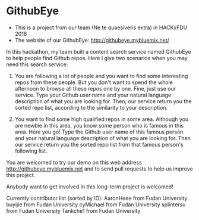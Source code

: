 # GithubEye

* This is a project from our team (Ne te quaesiveris extra) in HACKxFDU 2016
* The website of our GithubEye:  http://githubeye.mybluemix.net/

In this hackathon, my team built a content search service named GithubEye to 
help people find Github repos. Here I give two scenarios when you may need 
this search service: 

1. You are following a lot of people and you want to find some interesting repos
from these people. But you don't want to spend the whole afternoon to browse
all these repos one by one. Fine, just use our service. Type your Github user name 
and your natural language description of what you are looking for. Then, our service 
return you the sorted repo list, according to the similarity to your description.

2. You want to find some high qualified repos in some area. Although you are newbie
in this area, you know some person who is famous in this area. Here you go! Type 
the Github user name of this famous person and your natural language description of 
what you are looking for. Then our service return you the sorted repo list from that 
famous person's following list.

You are welcomed to try our demo on this web address <http://githubeye.mybluemix.net> 
and to send pull requests to help us improve this project. 

Anybody want to get involved in this long-term project is welcomed!

Currently contributor list (sorted by ID):
AaronHeee from Fudan University
buyijie from Fudan University
cyMichael from Fudan University
splintersu from Fudan University
Tankche1 from Fudan University
